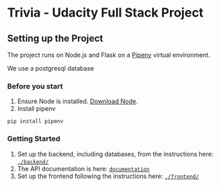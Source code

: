 # Trivia - Udacity Full Stack Project


## Setting up the Project

The project runs on Node.js and Flask on a [Pipenv](https://docs.pipenv.org/) virtual environment.

We use a postgresql database

### Before you start


1. Ensure Node is installed. [Download Node](https://nodejs.org/en/download/).
2. Install pipenv 

```console
pip install pipenv
```

### Getting Started

1. Set up the backend, including databases, from the instructions here: [`./backend/`](./backend/README.md)
2. The API documentation is here: [`documentation`](./backend/Documentation.md)
3. Set up the frontend following the instructions here: [`./frontend/`](./frontend/README.md)
 

